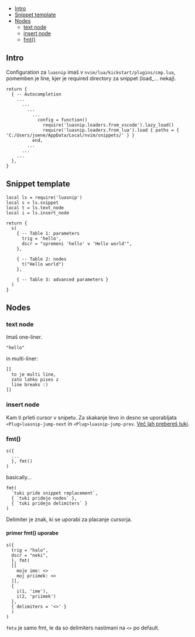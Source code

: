 - [Intro](#intro)
- [Snippet template](#snippet-template)
- [Nodes](#nodes)
  - [text node](#text-node)
  - [insert node](#insert-node)
  - [fmt()](#fmt)

## Intro

Configuration za `luasnip` imaš v `nvim/lua/kickstart/plugins/cmp.lua`, pomemben
je line, kjer je required directory za snippet (load_... nekaj).

    return {
      { -- Autocompletion
        ...
          ...
            ...
              ...
                config = function()
                  require('luasnip.loaders.from_vscode').lazy_load()
                  require('luasnip.loaders.from_lua').load { paths = { 'C:/Users/joene/AppData/Local/nvim/snippets/' } }
              end,
            ...
          ...
        ...
      },
    }

## Snippet template

    local ls = require('luasnip')
    local s = ls.snippet
    local t = ls.text_node
    local i = ls.insert_node

    return {
      s(
        { -- Table 1: parameters
          trig = 'hello',
          dscr = "spremeni 'hello' v 'Hello world'",
        }, 

        { -- Table 2: nodes
          t("Hello world")
        },

        { -- Table 3: advanced parameters }
      )
    }

## Nodes

### text node

Imaš one-liner.

    "hello"

in multi-liner:

    [[
      to je multi line,
      zato lahko pises z
      line breaks :)
    ]]

### insert node

Kam ti prleti cursor v snipetu. Za skakanje levo in desno se uporabljata `<Plug>luasnip-jump-next` in `<Plug>luasnip-jump-prev`.
[Več lah prebereš tuki](https://ejmastnak.com/tutorials/vim-latex/luasnip/#keymaps).

### fmt()

    s({
      ...
      }, fmt()
    )

basically...

    fmt(
      `tuki pride snippet replacement`,
      { `tuki pridejo nodes` },
      { `tuki pridejo delimiters` }
    )

Delimiter je znak, ki se uporabi za placanje cursorja.

#### primer fmt() uporabe

```
s({
  trig = "halo",
  dscr = "neki",
  }, fmt(
  [[
    moje ime: <>
    moj priimek: <>
  ]], 
  { 
    i(1, 'ime'),
    i(2, 'priimek')
  }, 
  { delimiters = '<>' }
  )
)
```

`fmta` je samo fmt, le da so delimiters nastimani na `<>` po default.
